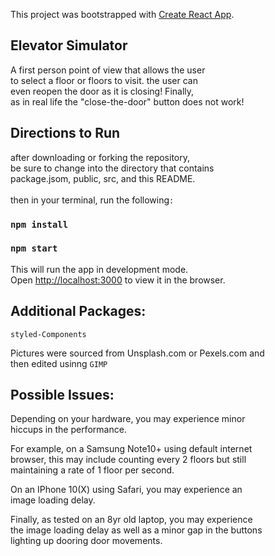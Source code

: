 This project was bootstrapped with [Create React App](https://github.com/facebook/create-react-app).

## Elevator Simulator

A first person point of view that allows the user<br />
to select a floor or floors to visit. the user can<br />
even reopen the door as it is closing! Finally, <br />
as in real life the "close-the-door" button does not work!

## Directions to Run
after downloading or forking the repository,<br />
be sure to change into the directory that contains<br />
package.jsom, public, src, and this README.<br /><br />
then in your terminal, run the following`:`
### `npm install`
### `npm start`


This will run the app in development mode.<br />
Open [http://localhost:3000](http://localhost:3000) to view it in the browser.

## Additional Packages:
`styled-Components`

Pictures were sourced from Unsplash.com or Pexels.com and<br />
then edited usinng `GIMP`

## Possible Issues:
Depending on your hardware, you may experience minor <br />hiccups in the performance. 

For example, on a Samsung Note10+ using default internet <br />browser, this may include counting every 2 floors but still <br />maintaining a rate of 1 floor per second. 

On an IPhone 10(X) using Safari, you may experience an <br />image loading delay. 

Finally, as tested on an 8yr old laptop, you may experience <br />the image loading delay as well as a minor gap in the buttons <br />lighting up dooring door movements.



